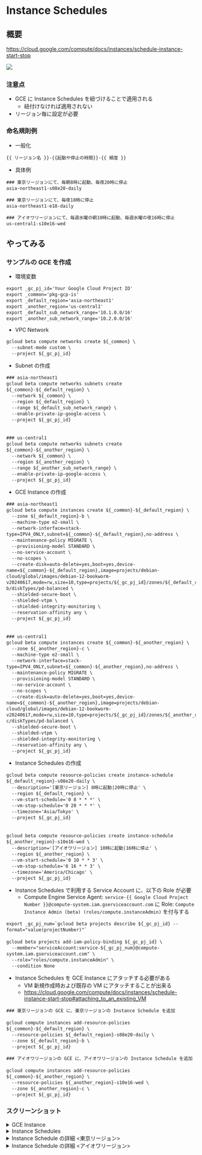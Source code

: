 # Instance Schedules

## 概要

https://cloud.google.com/compute/docs/instances/schedule-instance-start-stop

![](https://raw.githubusercontent.com/iganari/artifacts/main/googlecloud/compute/instances/instanceSchedules/2024-instance-schedules-movie.gif)

### 注意点

- GCE に Instance Schedules を紐づけることで適用される
    - 紐付けなければ適用されない
- リージョン毎に設定が必要

### 命名規則例

- 一般化

```
{{ リージョン名 }}-{{起動や停止の時間}}-{{ 頻度 }}
```

- 具体例

```
### 東京リージョンにて、毎朝8時に起動、毎夜20時に停止
asia-northeast1-s08e20-daily
```
```
### 東京リージョンにて、毎夜18時に停止
asia-northeast1-e18-daily
```
```
### アイオワリージョンにて、毎週水曜の朝10時に起動、毎週水曜の夜16時に停止
us-central1-s10e16-wed
```



## やってみる

### サンプルの GCE を作成

- 環境変数

```
export _gc_pj_id='Your Google Cloud Project ID'
export _common='pkg-gcp-is'
export _default_region='asia-northeast1'
export _another_region='us-central1'
export _default_sub_network_range='10.1.0.0/16'
export _another_sub_network_range='10.2.0.0/16'
```

- VPC Network

```
gcloud beta compute networks create ${_common} \
  --subnet-mode custom \
  --project ${_gc_pj_id}
```

- Subnet の作成

```
### asia-northeast1
gcloud beta compute networks subnets create ${_common}-${_default_region} \
  --network ${_common} \
  --region ${_default_region} \
  --range ${_default_sub_network_range} \
  --enable-private-ip-google-access \
  --project ${_gc_pj_id}


### us-central1
gcloud beta compute networks subnets create ${_common}-${_another_region} \
  --network ${_common} \
  --region ${_another_region} \
  --range ${_another_sub_network_range} \
  --enable-private-ip-google-access \
  --project ${_gc_pj_id}
```

- GCE Instance の作成

```
### asia-northeast1
gcloud beta compute instances create ${_common}-${_default_region} \
  --zone ${_default_region}-b \
  --machine-type e2-small \
  --network-interface=stack-type=IPV4_ONLY,subnet=${_common}-${_default_region},no-address \
  --maintenance-policy MIGRATE \
  --provisioning-model STANDARD \
  --no-service-account \
  --no-scopes \
  --create-disk=auto-delete=yes,boot=yes,device-name=${_common}-${_default_region},image=projects/debian-cloud/global/images/debian-12-bookworm-v20240617,mode=rw,size=10,type=projects/${_gc_pj_id}/zones/${_default_region}-b/diskTypes/pd-balanced \
  --shielded-secure-boot \
  --shielded-vtpm \
  --shielded-integrity-monitoring \
  --reservation-affinity any \
  --project ${_gc_pj_id}


### us-central1
gcloud beta compute instances create ${_common}-${_another_region} \
  --zone ${_another_region}-c \
  --machine-type e2-small \
  --network-interface=stack-type=IPV4_ONLY,subnet=${_common}-${_another_region},no-address \
  --maintenance-policy MIGRATE \
  --provisioning-model STANDARD \
  --no-service-account \
  --no-scopes \
  --create-disk=auto-delete=yes,boot=yes,device-name=${_common}-${_another_region},image=projects/debian-cloud/global/images/debian-12-bookworm-v20240617,mode=rw,size=10,type=projects/${_gc_pj_id}/zones/${_another_region}-c/diskTypes/pd-balanced \
  --shielded-secure-boot \
  --shielded-vtpm \
  --shielded-integrity-monitoring \
  --reservation-affinity any \
  --project ${_gc_pj_id}
```

- Instance Schedules の作成

```
gcloud beta compute resource-policies create instance-schedule ${_default_region}-s08e20-daily \
  --description='[東京リージョン] 8時に起動|20時に停止' \
  --region ${_default_region} \
  --vm-start-schedule='0 8 * * *' \
  --vm-stop-schedule='0 20 * * *' \
  --timezone='Asia/Tokyo' \
  --project ${_gc_pj_id}


gcloud beta compute resource-policies create instance-schedule ${_another_region}-s10e16-wed \
  --description='[アイオワリージョン] 10時に起動|16時に停止' \
  --region ${_another_region} \
  --vm-start-schedule='0 10 * * 3' \
  --vm-stop-schedule='0 16 * * 3' \
  --timezone='America/Chicago' \
  --project ${_gc_pj_id}
```

- Instance Schedules で利用する Service Account に、以下の Role が必要
  - Compute Engine Service Agent: `service-{{ Google Cloud Project Number }}@compute-system.iam.gserviceaccount.com` に Role: `Compute Instance Admin (beta) (roles/compute.instanceAdmin)` を付与する

```
export _gc_pj_num=`gcloud beta projects describe ${_gc_pj_id} --format="value(projectNumber)"`

gcloud beta projects add-iam-policy-binding ${_gc_pj_id} \
  --member="serviceAccount:service-${_gc_pj_num}@compute-system.iam.gserviceaccount.com" \
  --role="roles/compute.instanceAdmin" \
  --condition None
```

- Instance Schedules を GCE Instance にアタッチする必要がある
  - VM 新規作成時および既存の VM にアタッチすることが出来る
  - https://cloud.google.com/compute/docs/instances/schedule-instance-start-stop#attaching_to_an_existing_VM

```
### 東京リージョンの GCE に、東京リージョンの Instance Schedule を追加

gcloud compute instances add-resource-policies ${_common}-${_default_region} \
  --resource-policies ${_default_region}-s08e20-daily \
  --zone ${_default_region}-b \
  --project ${_gc_pj_id}
```
```
### アイオワリージョンの GCE に、アイオワリージョンの Instance Schedule を追加

gcloud compute instances add-resource-policies ${_common}-${_another_region} \
  --resource-policies ${_another_region}-s10e16-wed \
  --zone ${_another_region}-c \
  --project ${_gc_pj_id}
```

### スクリーンショット

<details>
<summary>GCE Instance</summary>

![](https://raw.githubusercontent.com/iganari/artifacts/main/googlecloud/compute/instances/instanceSchedules/2024-instance-schedules-01.png)

</details>

<details>
<summary>Instance Schedules</summary>

![](https://raw.githubusercontent.com/iganari/artifacts/main/googlecloud/compute/instances/instanceSchedules/2024-instance-schedules-02.png)

</details>

<details>
<summary>Instance Schedule の詳細 <東京リージョン></summary>

![](https://raw.githubusercontent.com/iganari/artifacts/main/googlecloud/compute/instances/instanceSchedules/2024-instance-schedules-03.png)

</details>

<details>
<summary>Instance Schedule の詳細 <アイオワリージョン></summary>

![](https://raw.githubusercontent.com/iganari/artifacts/main/googlecloud/compute/instances/instanceSchedules/2024-instance-schedules-04.png)

</details>
